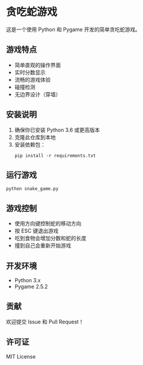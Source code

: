 # 贪吃蛇游戏

这是一个使用 Python 和 Pygame 开发的简单贪吃蛇游戏。

## 游戏特点

- 简单直观的操作界面
- 实时分数显示
- 流畅的游戏体验
- 碰撞检测
- 无边界设计（穿墙）

## 安装说明

1. 确保你已安装 Python 3.6 或更高版本
2. 克隆此仓库到本地
3. 安装依赖包：
   ```
   pip install -r requirements.txt
   ```

## 运行游戏

```
python snake_game.py
```

## 游戏控制

- 使用方向键控制蛇的移动方向
- 按 ESC 键退出游戏
- 吃到食物会增加分数和蛇的长度
- 撞到自己会重新开始游戏

## 开发环境

- Python 3.x
- Pygame 2.5.2

## 贡献

欢迎提交 Issue 和 Pull Request！

## 许可证

MIT License 
